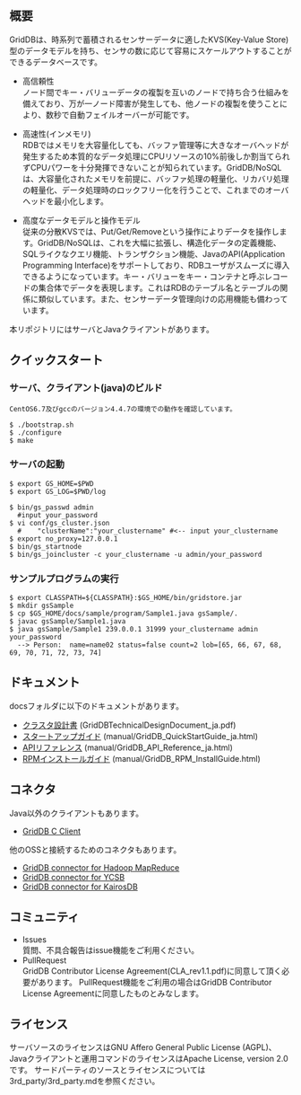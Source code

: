 ## 概要
  GridDBは、時系列で蓄積されるセンサーデータに適したKVS(Key-Value Store)型のデータモデルを持ち、センサの数に応じて容易にスケールアウトすることができるデータベースです。

  * 高信頼性  
    ノード間でキー・バリューデータの複製を互いのノードで持ち合う仕組みを備えており、万が一ノード障害が発生しても、他ノードの複製を使うことにより、数秒で自動フェイルオーバーが可能です。

  * 高速性(インメモリ)  
   RDBではメモリを大容量化しても、バッファ管理等に大きなオーバヘッドが発生するため本質的なデータ処理にCPUリソースの10%前後しか割当てられずCPUパワーを十分発揮できないことが知られています。GridDB/NoSQLは、大容量化されたメモリを前提に、バッファ処理の軽量化、リカバリ処理の軽量化、データ処理時のロックフリー化を行うことで、これまでのオーバヘッドを最小化します。

  * 高度なデータモデルと操作モデル  
    従来の分散KVSでは、Put/Get/Removeという操作によりデータを操作します。GridDB/NoSQLは、これを大幅に拡張し、構造化データの定義機能、SQLライクなクエリ機能、トランザクション機能、JavaのAPI(Application Programming Interface)をサポートしており、RDBユーザがスムーズに導入できるようになっています。キー・バリューをキー・コンテナと呼ぶレコードの集合体でデータを表現します。これはRDBのテーブル名とテーブルの関係に類似しています。また、センサーデータ管理向けの応用機能も備わっています。

  本リポジトリにはサーバとJavaクライアントがあります。

## クイックスタート
### サーバ、クライアント(java)のビルド
    CentOS6.7及びgccのバージョン4.4.7の環境での動作を確認しています。

    $ ./bootstrap.sh
    $ ./configure
    $ make 
    
### サーバの起動
    $ export GS_HOME=$PWD
    $ export GS_LOG=$PWD/log

    $ bin/gs_passwd admin
      #input your_password
    $ vi conf/gs_cluster.json
      #    "clusterName":"your_clustername" #<-- input your_clustername
    $ export no_proxy=127.0.0.1
    $ bin/gs_startnode
    $ bin/gs_joincluster -c your_clustername -u admin/your_password

### サンプルプログラムの実行
    $ export CLASSPATH=${CLASSPATH}:$GS_HOME/bin/gridstore.jar
    $ mkdir gsSample
    $ cp $GS_HOME/docs/sample/program/Sample1.java gsSample/.
    $ javac gsSample/Sample1.java
    $ java gsSample/Sample1 239.0.0.1 31999 your_clustername admin your_password
      --> Person:  name=name02 status=false count=2 lob=[65, 66, 67, 68, 69, 70, 71, 72, 73, 74]

## ドキュメント
  docsフォルダに以下のドキュメントがあります。

  * [クラスタ設計書](https://griddb.github.io/griddb_nosql/manual/GridDBTechnicalDesignDocument_ja.pdf) (GridDBTechnicalDesignDocument_ja.pdf)
  * [スタートアップガイド](https://griddb.github.io/griddb_nosql/manual/GridDB_QuickStartGuide_ja.html) (manual/GridDB_QuickStartGuide_ja.html)
  * [APIリファレンス](https://griddb.github.io/griddb_nosql/manual/GridDB_API_Reference_ja.html) (manual/GridDB_API_Reference_ja.html)
  * [RPMインストールガイド](https://griddb.github.io/griddb_nosql/manual/GridDB_RPM_InstallGuide.html) (manual/GridDB_RPM_InstallGuide.html)

## コネクタ
  Java以外のクライアントもあります。
  * [GridDB C Client](https://github.com/griddb/c_client)

  他のOSSと接続するためのコネクタもあります。
  * [GridDB connector for Hadoop MapReduce](https://github.com/griddb/griddb_hadoop_mapreduce)
  * [GridDB connector for YCSB](https://github.com/griddb/griddb_ycsb)
  * [GridDB connector for KairosDB](https://github.com/griddb/griddb_kairosdb)

## コミュニティ
  * Issues  
    質問、不具合報告はissue機能をご利用ください。
  * PullRequest  
    GridDB Contributor License Agreement(CLA_rev1.1.pdf)に同意して頂く必要があります。
    PullRequest機能をご利用の場合はGridDB Contributor License Agreementに同意したものとみなします。

## ライセンス
  サーバソースのライセンスはGNU Affero General Public License (AGPL)、
  Javaクライアントと運用コマンドのライセンスはApache License, version 2.0です。
  サードパーティのソースとライセンスについては3rd_party/3rd_party.mdを参照ください。
